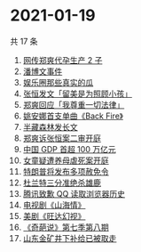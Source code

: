 # 2021-01-19

共 17 条

<!-- BEGIN -->
<!-- 最后更新时间 Tue Jan 19 2021 16:29:47 GMT+0800 (CST) -->
1. [网传郑爽代孕生产 2 子](https://www.zhihu.com/search?q=郑爽)
1. [潘博文事件](https://www.zhihu.com/search?q=潘博文事件)
1. [娱乐圈那些真实的瓜](https://www.zhihu.com/search?q=娱乐圈)
1. [张恒发文「留美是为照顾小孩」](https://www.zhihu.com/search?q=张恒)
1. [郑爽回应「我尊重一切法律」](https://www.zhihu.com/search?q=郑爽回应)
1. [姚安娜首支单曲《Back Fire》](https://www.zhihu.com/search?q=姚安娜)
1. [半藏森林发长文](https://www.zhihu.com/search?q=半藏森林)
1. [郑爽诉张恒案二审开庭](https://www.zhihu.com/search?q=郑爽起诉)
1. [中国 GDP 首超 100 万亿元](https://www.zhihu.com/search?q=中国gdp)
1. [女童疑遭养母虐死案开庭](https://www.zhihu.com/search?q=郑仁)
1. [特朗普将发布多项赦免令](https://www.zhihu.com/search?q=特朗普赦免)
1. [杜兰特三分准绝杀雄鹿](https://www.zhihu.com/search?q=篮网雄鹿)
1. [腾讯致歉 QQ 读取浏览器历史](https://www.zhihu.com/search?q=qq扫描)
1. [电视剧《山海情》](https://www.zhihu.com/search?q=山海情)
1. [美剧《旺达幻视》](https://www.zhihu.com/search?q=旺达幻视)
1. [《奇葩说》第七季第八期](https://www.zhihu.com/search?q=奇葩说)
1. [山东金矿井下补给已被取走](https://www.zhihu.com/search?q=金矿事故)
<!-- END -->
